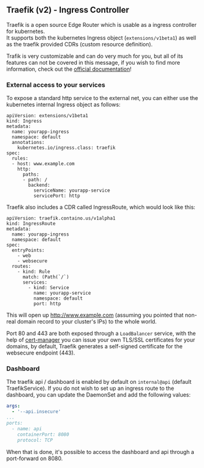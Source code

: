 ## Traefik (v2) - Ingress Controller

Traefik is a open source Edge Router which is usable as a ingress controller for kubernetes.  
It supports both the kubernetes Ingress object (`extensions/v1beta1`) as well as the traefik provided CDRs (custom resource definition).

Trafik is very customizable and can do very much for you, but all of its features can not be covered in this message,
if you wish to find more information, check out the [official documentation](https://doc.traefik.io/traefik/)!

### External access to your services

To expose a standard http service to the external net, you can either use the kubernetes internal Ingress object as follows:

```
apiVersion: extensions/v1beta1
kind: Ingress
metadata:
  name: yourapp-ingress
  namespace: default
  annotations:
    kubernetes.io/ingress.class: traefik
spec:
  rules:
  - host: www.example.com
    http:
      paths:
      - path: /
        backend:
          serviceName: yourapp-service
          servicePort: http
```

Traefik also includes a CDR called IngressRoute, which would look like this:

```
apiVersion: traefik.containo.us/v1alpha1
kind: IngressRoute
metadata:
  name: yourapp-ingress
  namespace: default
spec:
  entryPoints:
    - web
    - websecure
  routes:
    - kind: Rule
      match: (Path(`/`)
      services:
        - kind: Service
          name: yourapp-service
          namespace: default
          port: http
```

This will open up http://www.example.com (assuming you pointed that non-real domain record to your cluster's IPs) to the whole world.


Port 80 and 443 are both exposed through a `LoadBalancer` service, with the help of [cert-manager](https://cert-manager.io/) you can
issue your own TLS/SSL certificates for your domains, by default, Traefik generates a self-signed certificate for the
websecure endpoint (443). 

### Dashboard

The traefik api / dashboard is enabled by default on `internal@api` (default TraefikService). 
If you do not wish to set up an ingress route to the dashboard, you can update the DaemonSet and add the following values:

```yaml
args:
  - '--api.insecure'
...
ports:
  - name: api
    containerPort: 8080
    protocol: TCP
```

When that is done, it's possible to access the dashboard and api through a port-forward on 8080.
